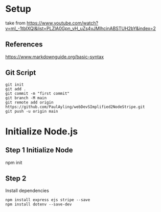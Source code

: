 # Setup
take from https://www.youtube.com/watch?v=mI_-1tbIXQI&list=PLZlA0Gpn_vH_uZs4vJMIhcinABSTUH2bY&index=2

## References

https://www.markdownguide.org/basic-syntax

## Git Script

```
git init
git add .
git commit -m "first commit"
git branch -M main
git remote add origin https://github.com/PaulAyling/webDevSImplified2NodeStripe.git
git push -u origin main
```
# Initialize Node.js

## Step 1 Initialize Node

npm init

## Step 2
Install dependencies
```
npm install express ejs stripe --save
npm install dotenv --save-dev
```



